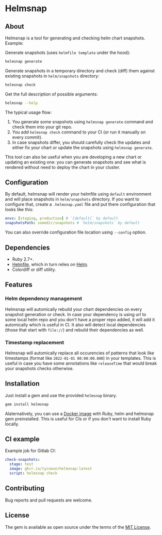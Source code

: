 # Helmsnap

## About

Helmsnap is a tool for generating and checking helm chart snapshots. Example:

Generate snapshots (uses `helmfile template` under the hood):

```sh
helmsnap generate
```

Generate snapshots in a temporary directory and check (diff) them against existing snapshots in `helm/snapshots` directory:

```sh
helmsnap check
```

Get the full description of possible arguments:

```sh
helmsnap --help
```

The typical usage flow:

1. You generate some snapshots using `helmsnap generate` command and check them into your git repo.
2. You add `helmsnap check` command to your CI (or run it manually on every commit).
3. In case snapshots differ, you should carefully check the updates and either fix your chart or update the snapshots using `helmsnap generate`.

This tool can also be useful when you are developing a new chart or updating an existing one: you can generate snapshots and see what is rendered without need to deploy the chart in your cluster.

## Configuration

By default, helmsnap will render your helmfile using `default` environment and will place snapshots in `helm/snapshots` directory. If you want to configure that, create a `.helmsnap.yaml` file and put there configuration that looks like this:

```yaml
envs: [staging, production] # `[default]` by default
snapshotsPath: somedir/snapshots # `helm/snapshots` by default
```

You can also override configuration file location using `--config` option.

## Dependencies

- Ruby 2.7+.
- [Helmfile](https://github.com/roboll/helmfile), which in turn relies on [Helm](https://github.com/helm/helm).
- Colordiff or diff utility.

## Features

### Helm dependency management

Helmsnap will automically rebuild your chart dependencies on every snapshot generation or check. In case your dependency is using url to some local helm repo and you don't have a proper repo added, it will add it automically which is useful in CI. It also will detect local dependencies (those that start with `file://`) and rebuild their dependencies as well.

### Timestamp replacement

Helmsnap will automically replace all occurencies of patterns that look like timestamps (format like `2022-01-01 00:00:00.000`) in your templates. This is useful in case you have some annotations like `releaseTime` that would break your snapshots checks otherwise.

## Installation

Just install a gem and use the provided `helmsnap` binary.

```sh
gem install helmsnap
```

Alaternatively, you can use a [Docker image](https://github.com/tycooon/helmsnap/pkgs/container/helmsnap) with Ruby, helm and helmsnap gem preinstalled. This is useful for CIs or if you don't want to install Ruby locally.

## CI example

Example job for Gitlab CI:

```yaml
check-snapshots:
  stage: test
  image: ghcr.io/tycooon/helmsnap:latest
  script: helmsnap check
```

## Contributing

Bug reports and pull requests are welcome.

## License

The gem is available as open source under the terms of the [MIT License](https://opensource.org/licenses/MIT).
